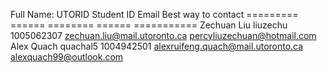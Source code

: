 Full Name:    UTORID      Student ID    Email                         Best way to contact
=========     ======      ========      ======                        ===========
Zechuan Liu   liuzechu    1005062307    zechuan.liu@mail.utoronto.ca  percyliuzechuan@hotmail.com
Alex Quach    quachal5    1004942501    alexruifeng.quach@mail.utoronto.ca    alexquach99@outlook.com
